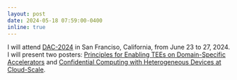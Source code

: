 ```yaml
---
layout: post
date: 2024-05-18 07:59:00-0400
inline: true
---
```


I will attend [DAC-2024](https://www.dac.com/) in San Franciso, California, from June 23 to 27, 2024. I will present two posters: [Principles for Enabling TEEs on Domain-Specific Accelerators](https://61dac.conference-program.com/presentation/?id=RESEARCH460&sess=sess236) and [Confidential Computing with Heterogeneous Devices at Cloud-Scale](https://61dac.conference-program.com/presentation/?id=RESEARCH461&sess=sess237).
